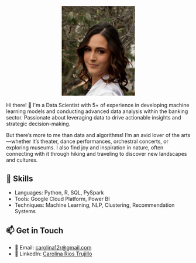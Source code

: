 <link rel="stylesheet" type="text/css" href="assets/css/custom-style.css">

<div style="text-align: center;">
    <img src="https://raw.githubusercontent.com/carolinart/Carolina-Rios-Trujillo/main/assets/images/WhatsApp%20Image%202025-01-17%20at%2012.56.13%20PM.jpeg" width="200">
</div>

Hi there! 👋 I'm a Data Scientist with 5+ of experience in developing machine learning models and conducting advanced
data analysis within the banking sector. Passionate about leveraging data to drive actionable insights and strategic
decision-making. 

But there’s more to me than data and algorithms! I’m an avid lover of the arts—whether it’s theater, dance performances, orchestral concerts, or exploring museums. I also find joy and inspiration in nature, often connecting with it through hiking and traveling to discover new landscapes and cultures.

## 🔧 Skills
- Languages: Python, R, SQL, PySpark
- Tools: Google Cloud Platform, Power BI
- Techniques: Machine Learning, NLP, Clustering, Recommendation Systems


## 📫 Get in Touch
- 📧 Email: [carolina12r@gmail.com](mailto:carolina12r@gmail.com)
- 💼 LinkedIn: [Carolina Rios Trujillo](https://linkedin.com/in/carolina-rios-trujillo)
